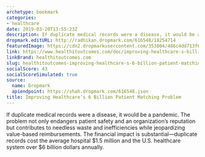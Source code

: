 ```yaml
---
archetype: bookmark
categories:
- healthcare
date: 2019-03-20T13:55:23Z
description: If duplicate medical records were a disease, it would be a pandemic.
dropmark.editURL: http://radhikan.dropmark.com/616548/18254714
featuredImage: https://cdn2.dropmarkusercontent.com/353804/486c4dd713f6eca0d01f55b58bb4f5a92debb77f22e2244d59f81081d7a2d603/thumbnail/Patienr%20match%20problem.PNG?Expires=1557430062&Signature=PACV~V~jFmwQMCpsQwNRO2UR~rcs2n0yuOPrn~Z1oLupzhogE7bbdmVkFyJxbUVM9fniPkMdEfLqaX5uYe2r2sbvjf7ooDq3VJ1LxaOLtwMyoMaDI2htR4kutlPxlDrX51WpntSIcFdh-OQpcn8VrPbsUtN7a79Woeu~E2XxoNQ4frGzNi9l4Qk7bKzM9vVgw4rfZx~nZ~GP9EsMFQNbiWE~0f562avx5YeQMlPrrZCfGZKWy8nQJim1aS3KQy-q0EXxaK78gqj~Rpm5tFjLkIZTFA3Bzp~fQCXnaexLZ4J-1bgxvmlNuzTsnWEyjXyXay9oZSJK0jcTo1tW60eYdA__&Key-Pair-Id=APKAITQYWVEN757ZA4KQ
link: https://www.healthitoutcomes.com/doc/improving-healthcare-s-billion-patient-matching-problem-0001
linkBrand: healthitoutcomes.com
slug: healthitoutcomes-improving-healthcare-s-6-billion-patient-matching-problem
socialScore: 43
socialScoreSimulated: true
source:
  name: Dropmark
  apiendpoint: https://shah.dropmark.com/616548.json
title: Improving Healthcare’s 6 Billion Patient Matching Problem
---
```

If duplicate medical records were a disease, it would be a pandemic. The problem not only endangers patient safety and an organization’s reputation but contributes to needless waste and inefficiencies while jeopardizing value-based reimbursements. The financial impact is substantial—duplicate records cost the average hospital $1.5 million and the U.S. healthcare system over $6 billion dollars annually.

